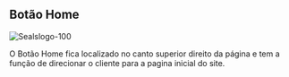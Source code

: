 ## Botão Home 

![Sealslogo-100](https://user-images.githubusercontent.com/115420259/195166981-5da443b5-1098-4044-8f2c-9a227e6f4716.jpg)

O Botão Home fica localizado no canto superior direito da página e tem a função de direcionar o cliente para a pagina inicial do site.

